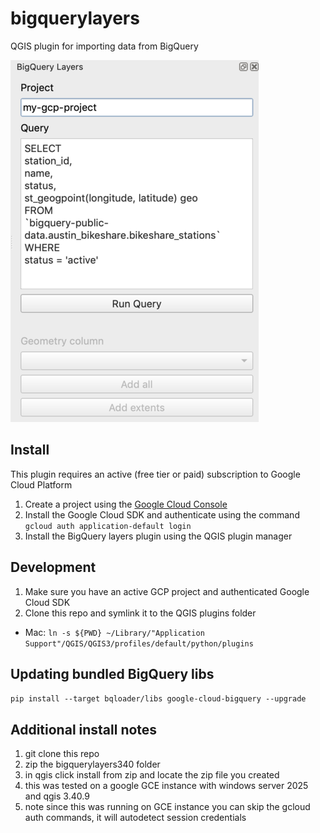 # bigquerylayers 
QGIS plugin for importing data from BigQuery

![screenshot](screenshot.png)

## Install
This plugin requires an active (free tier or paid) subscription to Google Cloud Platform
1. Create a project using the [Google Cloud Console](https://console.cloud.google.com)
2. Install the Google Cloud SDK and authenticate using the command  `gcloud auth application-default login`
3. Install the BigQuery layers plugin using the QGIS plugin manager

## Development
1. Make sure you have an active GCP project and authenticated Google Cloud SDK
2. Clone this repo and symlink it to the QGIS plugins folder

*  Mac: `ln -s ${PWD} ~/Library/"Application Support"/QGIS/QGIS3/profiles/default/python/plugins`


## Updating bundled BigQuery libs
`pip install --target bqloader/libs google-cloud-bigquery --upgrade` 

## Additional install notes
1. git clone this repo
2. zip the bigquerylayers340 folder
3. in qgis click install from zip and locate the zip file you created
4. this was tested on a google GCE instance with windows server 2025 and qgis 3.40.9
5. note since this was running on GCE instance you can skip the gcloud auth commands, it will autodetect session credentials
